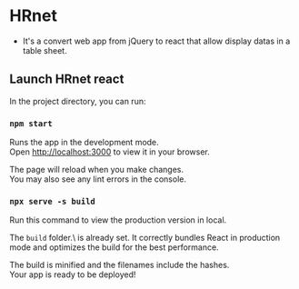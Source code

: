 # HRnet

- It's a convert web app from jQuery to react that allow display datas in
  a table sheet.

## Launch HRnet react

In the project directory, you can run:

### `npm start`

Runs the app in the development mode.\
Open [http://localhost:3000](http://localhost:3000) to view it in your browser.

The page will reload when you make changes.\
You may also see any lint errors in the console.

### `npx serve -s build`

Run this command to view the production version in local.

The `build` folder.\ is already set.
It correctly bundles React in production mode and optimizes the build for the best performance.

The build is minified and the filenames include the hashes.\
Your app is ready to be deployed!
